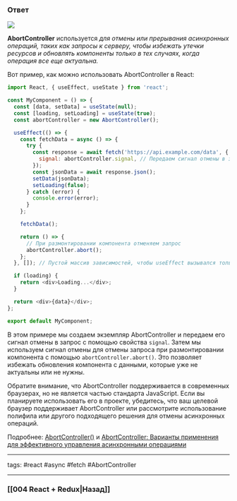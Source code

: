 ### Ответ

![](https://www.youtube.com/watch?v=RKSNE23lNi4)


**AbortController** используется *для отмены или прерывания асинхронных операций, таких как запросы к серверу, чтобы избежать утечки ресурсов и обновлять компоненты только в тех случаях, когда операция все еще актуальна.*

Вот пример, как можно использовать AbortController в React:

```js
import React, { useEffect, useState } from 'react';

const MyComponent = () => {
  const [data, setData] = useState(null);
  const [loading, setLoading] = useState(true);
  const abortController = new AbortController();

  useEffect(() => {
    const fetchData = async () => {
      try {
        const response = await fetch('https://api.example.com/data', {
          signal: abortController.signal, // Передаем сигнал отмены в запрос
        });
        const jsonData = await response.json();
        setData(jsonData);
        setLoading(false);
      } catch (error) {
        console.error(error);
      }
    };

    fetchData();

    return () => {
      // При размонтировании компонента отменяем запрос
      abortController.abort();
    };
  }, []); // Пустой массив зависимостей, чтобы useEffect вызывался только при монтировании компонента

  if (loading) {
    return <div>Loading...</div>;
  }

  return <div>{data}</div>;
};

export default MyComponent;
```

В этом примере мы создаем экземпляр AbortController и передаем его сигнал отмены в запрос с помощью свойства `signal`. Затем мы используем сигнал отмены для отмены запроса при размонтировании компонента с помощью `abortController.abort()`. Это позволяет избежать обновления компонента с данными, которые уже не актуальны или не нужны.

Обратите внимание, что AbortController поддерживается в современных браузерах, но не является частью стандарта JavaScript. Если вы планируете использовать его в проекте, убедитесь, что ваш целевой браузер поддерживает AbortController или рассмотрите использование полифила или другого подходящего решения для отмены асинхронных операций.

Подробнее: [AbortController()](https://habr.com/ru/articles/588799/) и [AbortController: Варианты применения для эффективного управления асинхронными операциями](https://vc.ru/dev/674490-abortcontroller-varianty-primeneniya-dlya-effektivnogo-upravleniya-asinhronnymi-operaciyami)

____
tags: #react #async #fetch #AbortController 
____

### [[004 React + Redux|Назад]]